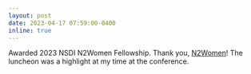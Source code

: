 ```yaml
---
layout: post
date: 2023-04-17 07:59:00-0400
inline: true
---
```


Awarded 2023 NSDI N2Women Fellowship. Thank you, [N2Women](https://n2women.comsoc.org/)! The luncheon was a highlight at my time at the conference.
